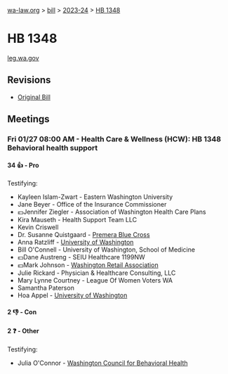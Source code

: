 [wa-law.org](/) > [bill](/bill/) > [2023-24](/bill/2023-24/) > [HB 1348](/bill/2023-24/hb/1348/)

# HB 1348
[leg.wa.gov](https://app.leg.wa.gov/billsummary?BillNumber=1348&Year=2023&Initiative=false)

## Revisions
* [Original Bill](1/)

## Meetings
### Fri 01/27 08:00 AM - Health Care & Wellness (HCW): HB 1348 Behavioral health support
#### 34 👍 - Pro
Testifying:
* Kayleen Islam-Zwart - Eastern Washington University
* Jane Beyer - Office of the Insurance Commissioner
* 💵Jennifer Ziegler - Association of Washington Health Care Plans
* Kira  Mauseth - Health Support Team LLC
* Kevin Criswell
* Dr. Susanne Quistgaard - [Premera Blue Cross](/org/premera_blue_cross/)
* Anna Ratzliff - [University of Washington](/org/university_of_washington/)
* Bill O'Connell - University of Washington, School of Medicine
* 💵Dane Austreng - SEIU Healthcare 1199NW
* 💵Mark Johnson - [Washington Retail Association](/org/washington_retail_association/)
* Julie Rickard - Physician & Healthcare Consulting, LLC
* Mary Lynne Courtney - League Of Women Voters WA
* Samantha  Paterson 
* Hoa Appel - [University of Washington](/org/university_of_washington/)

#### 2 👎 - Con

#### 2 ❓ - Other
Testifying:
* Julia O'Connor - [Washington Council for Behavioral Health](/org/washington_council_for_behavioral_health/)
